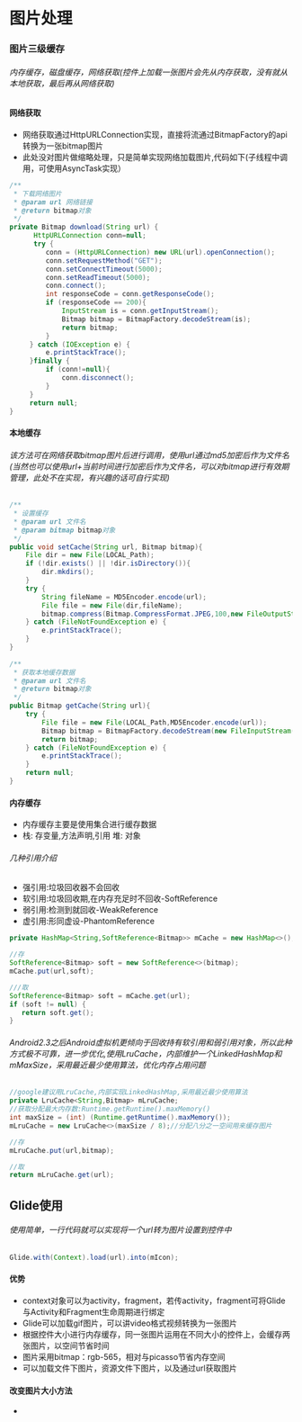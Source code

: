 # 图片处理

### 图片三级缓存
###### 内存缓存，磁盘缓存，网络获取(控件上加载一张图片会先从内存获取，没有就从本地获取，最后再从网络获取)

#### 网络获取
- 网络获取通过HttpURLConnection实现，直接将流通过BitmapFactory的api转换为一张bitmap图片
- 此处没对图片做缩略处理，只是简单实现网络加载图片,代码如下(子线程中调用，可使用AsyncTask实现）
```Java
/**
 * 下载网络图片
 * @param url 网络链接
 * @return bitmap对象
 */
private Bitmap download(String url) {
      HttpURLConnection conn=null;
      try {
         conn = (HttpURLConnection) new URL(url).openConnection();
         conn.setRequestMethod("GET");
         conn.setConnectTimeout(5000);
         conn.setReadTimeout(5000);
         conn.connect();
         int responseCode = conn.getResponseCode();
         if (responseCode == 200){
             InputStream is = conn.getInputStream();
             Bitmap bitmap = BitmapFactory.decodeStream(is);
             return bitmap;
         }
     } catch (IOException e) {
         e.printStackTrace();
     }finally {
         if (conn!=null){
             conn.disconnect();
         }
     }
     return null;
}
```
#### 本地缓存
###### 该方法可在网络获取bitmap图片后进行调用，使用url通过md5加密后作为文件名(当然也可以使用url+当前时间进行加密后作为文件名，可以对bitmap进行有效期管理，此处不在实现，有兴趣的话可自行实现)
```Java
/**
 * 设置缓存
 * @param url 文件名
 * @param bitmap bitmap对象
 */
public void setCache(String url, Bitmap bitmap){
    File dir = new File(LOCAL_Path);
    if (!dir.exists() || !dir.isDirectory()){
        dir.mkdirs();
    }
    try {
        String fileName = MD5Encoder.encode(url);
        File file = new File(dir,fileName);
        bitmap.compress(Bitmap.CompressFormat.JPEG,100,new FileOutputStream(file));
    } catch (FileNotFoundException e) {
        e.printStackTrace();
    }
}
    
/**
 * 获取本地缓存数据
 * @param url 文件名
 * @return bitmap对象
 */
public Bitmap getCache(String url){
    try {
        File file = new File(LOCAL_Path,MD5Encoder.encode(url));
        Bitmap bitmap = BitmapFactory.decodeStream(new FileInputStream(file));
        return bitmap;
    } catch (FileNotFoundException e) {
        e.printStackTrace();
    }
    return null;
}
```

#### 内存缓存
- 内存缓存主要是使用集合进行缓存数据
- 栈:  存变量,方法声明,引用    堆:  对象
###### 几种引用介绍
- 强引用:垃圾回收器不会回收
- 软引用:垃圾回收期,在内存充足时不回收-SoftReference
- 弱引用:检测到就回收-WeakReference
- 虚引用:形同虚设-PhantomReference
```java
private HashMap<String,SoftReference<Bitmap>> mCache = new HashMap<>();//不建议使用,极不可靠

//存
SoftReference<Bitmap> soft = new SoftReference<>(bitmap);
mCache.put(url,soft);

///取
SoftReference<Bitmap> soft = mCache.get(url);
if (soft != null) {
   return soft.get();
}
```

###### Android2.3之后Android虚拟机更倾向于回收持有软引用和弱引用对象，所以此种方式极不可靠，进一步优化,使用LruCache，内部维护一个LinkedHashMap和mMaxSize，采用最近最少使用算法，优化内存占用问题
```java
//google建议用LruCache,内部实现LinkedHashMap,采用最近最少使用算法
private LruCache<String,Bitmap> mLruCache;
//获取分配最大内存数:Runtime.getRuntime().maxMemory()
int maxSize = (int) (Runtime.getRuntime().maxMemory());
mLruCache = new LruCache<>(maxSize / 8);//分配八分之一空间用来缓存图片

//存
mLruCache.put(url,bitmap);

//取
return mLruCache.get(url);
```

## Glide使用
###### 使用简单，一行代码就可以实现将一个url转为图片设置到控件中
```java
Glide.with(Context).load(url).into(mIcon);
```
#### 优势
- context对象可以为activity，fragment，若传activity，fragment可将Glide与Activity和Fragment生命周期进行绑定
- Glide可以加载gif图片，可以讲video格式视频转换为一张图片
- 根据控件大小进行内存缓存，同一张图片运用在不同大小的控件上，会缓存两张图片，以空间节省时间
- 图片采用bitmap：rgb-565，相对与picasso节省内存空间
- 可以加载文件下图片，资源文件下图片，以及通过url获取图片

#### 改变图片大小方法
- 
